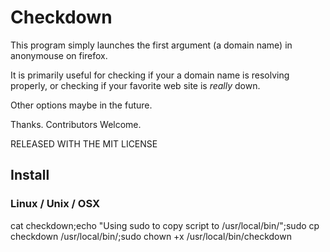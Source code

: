 # Checkdown

This program simply launches the first argument (a domain name) in anonymouse on firefox. 

It is primarily useful for checking if your a domain name is resolving properly, or checking if your favorite web site is *really* down. 

Other options maybe in the future.

Thanks. Contributors Welcome.

RELEASED WITH THE MIT LICENSE

## Install

### Linux / Unix / OSX
cat checkdown;echo "Using sudo to copy script to /usr/local/bin/";sudo cp checkdown /usr/local/bin/;sudo chown +x /usr/local/bin/checkdown

